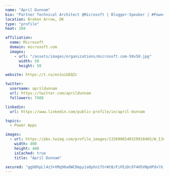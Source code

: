 ```yaml
---
name: "April Dunnam"
bio: "Partner Technical Architect @Microsoft | Blogger-Speaker | #PowerApps, #PowerAutomate, #Office365, #SharePoint | #WIT | #Karaoke Queen"
location: Broken Arrow, OK
type: "profile"
heat: 104

affiliation:
  name: Microsoft
  domain: microsoft.com
  images:
    - url: "/assets/images/organizations/microsoft.com-50x50.jpg"
      width: 50
      height: 50

website: https://t.co/enJuiGEQZc

twitter:
  username: aprildunnam
  url: https://twitter.com/aprildunnam
  followers: 7488

linkedin:
  url: https://www.linkedin.com/public-profile/in/april-dunnam

topics:
  - Power Apps

images:
  - url: https://pbs.twimg.com/profile_images/1326986540329918465/W_IJ6Ih2_400x400.jpg
    width: 400
    height: 400
    isCached: true
    title: "April Dunnam"

secured: "ggU8hpLl4z3+XMq98a0WCDmpy1aOpXn17SrWtB/FiFEzDc974H5VNp8PdvlhjCVbgNhfSM13gIPbwd2fUl5NFTuyuaLRyUb9g+92CwOCGkHQI+lAaXcDjU77wt6DpXIWKtZE4A62aKtfVzEYllKZVmnul0joXBgGtyri8Mm78SLOsoTHfZ8kF8yJb8eQAjOk/aobOtwmpO4uJN0VE/eQ6GZyGB4hAGzvbXFIuubUfQiB6UJlmOnpzBvTnLXv8MeCPAafRLO9aaW9kUSKQwDXE7WNthtBa6gPrSNRiOnspIj7l+YSa7bIXAG+ni3ezhL4JrbLkG/GApJzKN064M7ptZjzZYasf+p4WZCLTje7qU5vZC4qhLACdS1QSlTBy7A1JfylvcyxY2zASCCl8tYHzDi6YNrW+fg5msytLtrvcGc=;jJn2YXj2i/hH2i/m0taFyA=="
---
```



